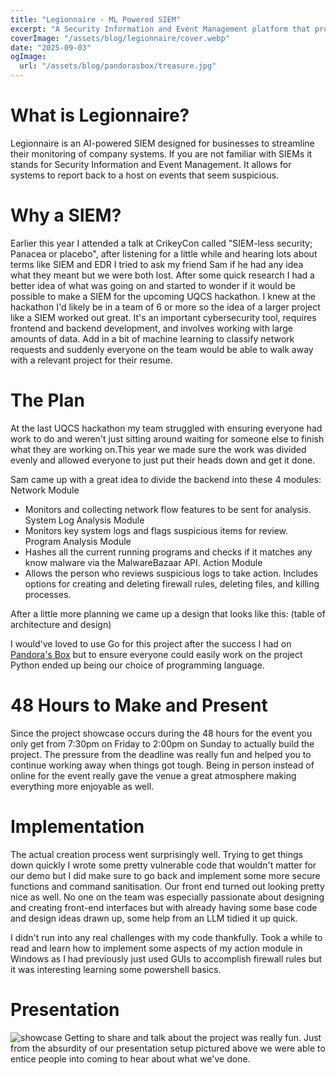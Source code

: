 ```yaml
---
title: "Legionnaire - ML Powered SIEM"
excerpt: "A Security Information and Event Management platform that provides automated threat detection. Built for UQCS Hackathon 2025."
coverImage: "/assets/blog/legionnaire/cover.webp"
date: "2025-09-03"
ogImage:
  url: "/assets/blog/pandorasbox/treasure.jpg"
---
```


# What is Legionnaire?

Legionnaire is an AI-powered SIEM designed for businesses to streamline their monitoring of company systems. If you are not familiar with SIEMs it stands for Security Information and Event Management. It allows for systems to report back to a host on events that seem suspicious. 

# Why a SIEM?

Earlier this year I attended a talk at CrikeyCon called "SIEM-less security; Panacea or placebo", after listening for a little while and hearing lots about terms like SIEM and EDR I tried to ask my friend Sam if he had any idea what they meant but we were both lost. After some quick research I had a better idea of what was going on and started to wonder if it would be possible to make a SIEM for the upcoming UQCS hackathon. I knew at the hackathon I'd likely be in a team of 6 or more so the idea of a larger project like a SIEM worked out great. It's an important cybersecurity tool, requires frontend and backend development, and involves working with large amounts of data. Add in a bit of machine learning to classify network requests and suddenly everyone on the team would be able to walk away with a relevant project for their resume. 

# The Plan

At the last UQCS hackathon my team struggled with ensuring everyone had work to do and weren't just sitting around waiting for someone else to finish what they are working on.This year we made sure the work was divided evenly and allowed everyone to just put their heads down and get it done. 

Sam came up with a great idea to divide the backend into these 4 modules:
Network Module 
- Monitors and collecting network flow features to be sent for analysis.
System Log Analysis Module
- Monitors key system logs and flags suspicious items for review.
Program Analysis Module
- Hashes all the current running programs and checks if it matches any know malware via the MalwareBazaar API.
Action Module
- Allows the person who reviews suspicious logs to take action. Includes options for creating and deleting firewall rules, deleting files, and killing processes.

After a little more planning we came up a design that looks like this:
(table of architecture and design)


I would've loved to use Go for this project after the success I had on [Pandora's Box](https://lachlanoc.com/pandorasbox) but to ensure everyone could easily work on the project Python ended up being our choice of programming language.

# 48 Hours to Make and Present

Since the project showcase occurs during the 48 hours for the event you only get from 7:30pm on Friday to 2:00pm on Sunday to actually build the project.  The pressure from the deadline was really fun and helped you to continue working away when things got tough. Being in person instead of online for the event really gave the venue a great atmosphere making everything more enjoyable as well.

# Implementation

The actual creation process went surprisingly well. Trying to get things down quickly I wrote some pretty vulnerable code that wouldn't matter for our demo but I did make sure to go back and implement some more secure functions and command sanitisation. Our front end turned out looking pretty nice as well. No one on the team was especially passionate about designing and creating front-end interfaces but with already having some base code and design ideas drawn up, some help from an LLM tidied it up quick. 

I didn't run into any real challenges with my code thankfully. Took a while to read and learn how to implement some aspects of my action module in Windows as I had previously just used GUIs to accomplish firewall rules but it was interesting learning some powershell basics.

# Presentation

![showcase](/assets/blog/legionnaire/showcase.jpg)
Getting to share and talk about the project was really fun. Just from the absurdity of our presentation setup pictured above we were able to entice people into coming to hear about what we've done.
